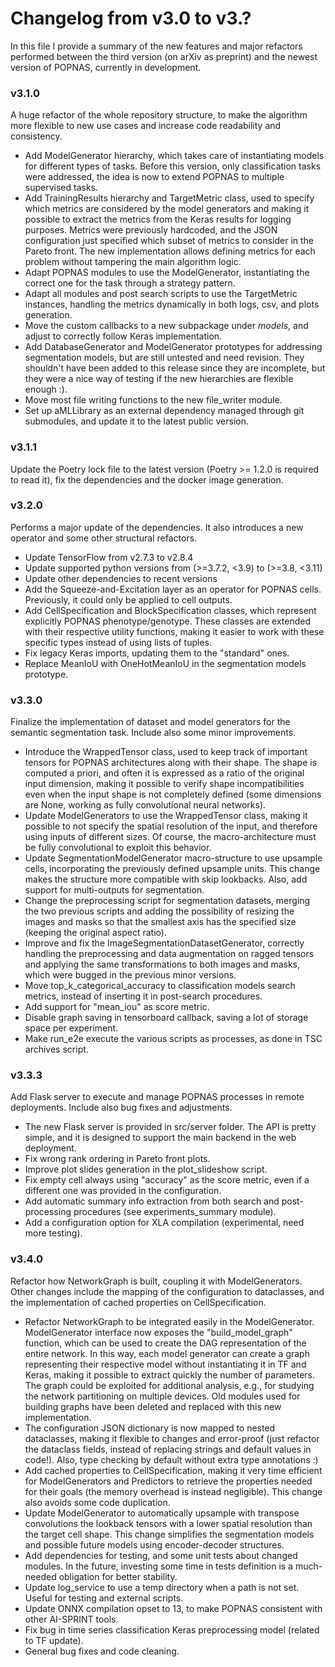 # Changelog from v3.0 to v3.?

In this file I provide a summary of the new features and major refactors performed between the third version (on arXiv as preprint) and
the newest version of POPNAS, currently in development.

### v3.1.0

A huge refactor of the whole repository structure, to make the algorithm more flexible to new use cases and increase code readability and consistency.
- Add ModelGenerator hierarchy, which takes care of instantiating models for different types of tasks. 
  Before this version, only classification tasks were addressed, the idea is now to extend POPNAS to multiple supervised tasks.
- Add TrainingResults hierarchy and TargetMetric class, used to specify which metrics are considered by the model generators and making it possible
  to extract the metrics from the Keras results for logging purposes.
  Metrics were previously hardcoded, and the JSON configuration just specified which subset of metrics to consider in the Pareto front.
  The new implementation allows defining metrics for each problem without tampering the main algorithm logic.
- Adapt POPNAS modules to use the ModelGenerator, instantiating the correct one for the task through a strategy pattern.
- Adapt all modules and post search scripts to use the TargetMetric instances, handling the metrics dynamically in both logs, csv,
  and plots generation.
- Move the custom callbacks to a new subpackage under *models*, and adjust to correctly follow Keras implementation.
- Add DatabaseGenerator and ModelGenerator prototypes for addressing segmentation models, but are still untested and need revision. They shouldn't
  have been added to this release since they are incomplete, but they were a nice way of testing if the new hierarchies are flexible enough :).
- Move most file writing functions to the new file_writer module.
- Set up aMLLibrary as an external dependency managed through git submodules, and update it to the latest public version.

### v3.1.1

Update the Poetry lock file to the latest version (Poetry >= 1.2.0 is required to read it), fix the dependencies and the docker image generation.

### v3.2.0

Performs a major update of the dependencies.
It also introduces a new operator and some other structural refactors.
- Update TensorFlow from v2.7.3 to v2.8.4
- Update supported python versions from (>=3.7.2, <3.9) to (>=3.8, <3.11) 
- Update other dependencies to recent versions
- Add the Squeeze-and-Excitation layer as an operator for POPNAS cells. Previously, it could only be applied to cell outputs.
- Add CellSpecification and BlockSpecification classes, which represent explicitly POPNAS phenotype/genotype.
  These classes are extended with their respective utility functions, making it easier to work with these specific types
  instead of using lists of tuples.
- Fix legacy Keras imports, updating them to the "standard" ones.
- Replace MeanIoU with OneHotMeanIoU in the segmentation models prototype.

### v3.3.0

Finalize the implementation of dataset and model generators for the semantic segmentation task. Include also some minor improvements.
- Introduce the WrappedTensor class, used to keep track of important tensors for POPNAS architectures along with their shape.
  The shape is computed a priori, and often it is expressed as a ratio of the original input dimension, making it possible to verify
  shape incompatibilities even when the input shape is not completely defined
  (some dimensions are None, working as fully convolutional neural networks).
- Update ModelGenerators to use the WrappedTensor class, making it possible to not specify the spatial resolution of the input, and therefore using inputs
  of different sizes. Of course, the macro-architecture must be fully convolutional to exploit this behavior.
- Update SegmentationModelGenerator macro-structure to use upsample cells, incorporating the previously defined upsample units.
  This change makes the structure more compatible with skip lookbacks.
  Also, add support for multi-outputs for segmentation.
- Change the preprocessing script for segmentation datasets, merging the two previous scripts and adding the possibility of resizing
  the images and masks so that the smallest axis has the specified size (keeping the original aspect ratio).
- Improve and fix the ImageSegmentationDatasetGenerator, correctly handling the preprocessing and data augmentation on ragged tensors and applying
  the same transformations to both images and masks, which were bugged in the previous minor versions.
- Move top_k_categorical_accuracy to classification models search metrics, instead of inserting it in post-search procedures.
- Add support for "mean_iou" as score metric.
- Disable graph saving in tensorboard callback, saving a lot of storage space per experiment.
- Make run_e2e execute the various scripts as processes, as done in TSC archives script.

### v3.3.3

Add Flask server to execute and manage POPNAS processes in remote deployments. Include also bug fixes and adjustments.
- The new Flask server is provided in src/server folder. The API is pretty simple, and it is designed to support the main backend in the web deployment.
- Fix wrong rank ordering in Pareto front plots.
- Improve plot slides generation in the plot_slideshow script.
- Fix empty cell always using "accuracy" as the score metric, even if a different one was provided in the configuration.
- Add automatic summary info extraction from both search and post-processing procedures (see experiments_summary module).
- Add a configuration option for XLA compilation (experimental, need more testing).

### v3.4.0

Refactor how NetworkGraph is built, coupling it with ModelGenerators.
Other changes include the mapping of the configuration to dataclasses, and the implementation of cached properties on CellSpecification.

- Refactor NetworkGraph to be integrated easily in the ModelGenerator.
  ModelGenerator interface now exposes the "build_model_graph" function, which can be used to create the DAG representation of the entire network.
  In this way, each model generator can create a graph representing their respective model without instantiating it in TF and Keras,
  making it possible to extract quickly the number of parameters.
  The graph could be exploited for additional analysis, e.g., for studying the network partitioning on multiple devices.
  Old modules used for building graphs have been deleted and replaced with this new implementation.
- The configuration JSON dictionary is now mapped to nested dataclasses, making it flexible to changes and error-proof
  (just refactor the dataclass fields, instead of replacing strings and default values in code!).
  Also, type checking by default without extra type annotations :)
- Add cached properties to CellSpecification, making it very time efficient for ModelGenerators and Predictors to retrieve
  the properties needed for their goals (the memory overhead is instead negligible).
  This change also avoids some code duplication.
- Update ModelGenerator to automatically upsample with transpose convolutions the lookback tensors with a lower spatial resolution
  than the target cell shape. This change simplifies the segmentation models and possible future models using encoder-decoder structures.
- Add dependencies for testing, and some unit tests about changed modules.
  In the future, investing some time in tests definition is a much-needed obligation for better stability.
- Update log_service to use a temp directory when a path is not set. Useful for testing and external scripts.
- Update ONNX compilation opset to 13, to make POPNAS consistent with other AI-SPRINT tools.
- Fix bug in time series classification Keras preprocessing model (related to TF update).
- General bug fixes and code cleaning.

